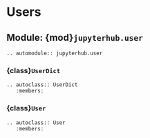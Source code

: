 # Users

## Module: {mod}`jupyterhub.user`

```{eval-rst}
.. automodule:: jupyterhub.user
```

### {class}`UserDict`

```{eval-rst}
.. autoclass:: UserDict
   :members:
```

### {class}`User`

```{eval-rst}
.. autoclass:: User
   :members:
```

